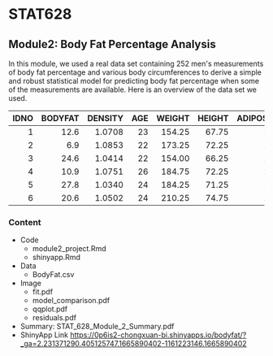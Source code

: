 # STAT628
## Module2: Body Fat Percentage Analysis

In this module, we used a real data set containing 252 men's measurements of body fat percentage and various body circumferences to derive a simple and robust statistical model for predicting body fat percentage when some of the measurements are available. Here is an overview of the data set we used.

| IDNO| BODYFAT| DENSITY| AGE| WEIGHT| HEIGHT| ADIPOSITY| NECK| CHEST| ABDOMEN|   HIP| THIGH| KNEE| ANKLE| BICEPS| FOREARM| WRIST|
|----:|-------:|-------:|---:|------:|------:|---------:|----:|-----:|-------:|-----:|-----:|----:|-----:|------:|-------:|-----:|
|    1|    12.6|  1.0708|  23| 154.25|  67.75|      23.7| 36.2|  93.1|    85.2|  94.5|  59.0| 37.3|  21.9|   32.0|    27.4|  17.1|
|    2|     6.9|  1.0853|  22| 173.25|  72.25|      23.4| 38.5|  93.6|    83.0|  98.7|  58.7| 37.3|  23.4|   30.5|    28.9|  18.2|
|    3|    24.6|  1.0414|  22| 154.00|  66.25|      24.7| 34.0|  95.8|    87.9|  99.2|  59.6| 38.9|  24.0|   28.8|    25.2|  16.6|
|    4|    10.9|  1.0751|  26| 184.75|  72.25|      24.9| 37.4| 101.8|    86.4| 101.2|  60.1| 37.3|  22.8|   32.4|    29.4|  18.2|
|    5|    27.8|  1.0340|  24| 184.25|  71.25|      25.6| 34.4|  97.3|   100.0| 101.9|  63.2| 42.2|  24.0|   32.2|    27.7|  17.7|
|    6|    20.6|  1.0502|  24| 210.25|  74.75|      26.5| 39.0| 104.5|    94.4| 107.8|  66.0| 42.0|  25.6|   35.7|    30.6|  18.8|

### Content
* Code
    - module2_project.Rmd
    - shinyapp.Rmd
* Data
    - BodyFat.csv
* Image
    - fit.pdf
    - model_comparison.pdf
    - qqplot.pdf
    - residuals.pdf
* Summary: STAT_628_Module_2_Summary.pdf
* ShinyApp Link https://0p6is2-chongxuan-bi.shinyapps.io/bodyfat/?_ga=2.231371290.405125747.1665890402-1161223146.1665890402
